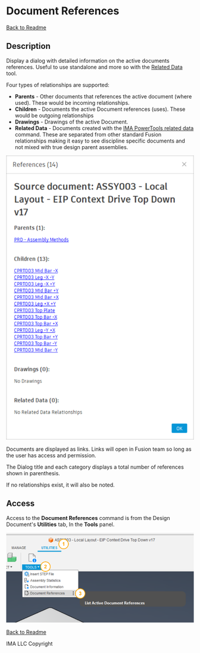 # Document References

[Back to Readme](../README.md)

## Description

Display a dialog with detailed information on the active documents references. Useful to use standalone and more so with the [Related Data](/docs/Related%20Data.md) tool.


Four types of relationships are supported:

- **Parents** - Other documents that references the active document (where used). These would be incoming relationships.
- **Children** - Documents the active Document references (uses). These would be outgoing relationships
- **Drawings** - Drawings of the active Document.
- **Related Data** - Documents created with the [IMA PowerTools related data](/docs/Related%20Data.md) command. These are separated from other standard Fusion relationships making it easy to see discipline specific documents and not mixed with true design parent assemblies.

![dialog](/docs/assets/docrefs_001.png)

Documents are displayed as links. Links will open in Fusion team so long as the user has access and permission.

The Dialog title and each category displays a total number of references shown in parenthesis.

If no relationships exist, it will also be noted.

## Access

Access to the **Document References** command is from the Design Document's **Utilities** tab, In the **Tools** panel.

![access](/docs/assets/docrefs_002.png)

[Back to Readme](../README.md)

IMA LLC Copyright